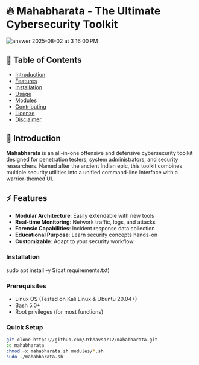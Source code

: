 # 🔥 Mahabharata - The Ultimate Cybersecurity Toolkit
![answer 2025-08-02 at 3 16 00 PM](https://github.com/user-attachments/assets/4dba7c53-cbaa-4c88-ae00-66195cd1302f)


## 📜 Table of Contents
- [Introduction](#-introduction)
- [Features](#-features)
- [Installation](#-installation)
- [Usage](#-usage)
- [Modules](#-modules)
- [Contributing](#-contributing)
- [License](#-license)
- [Disclaimer](#⚠️-disclaimer)

## 🌟 Introduction
**Mahabharata** is an all-in-one offensive and defensive cybersecurity toolkit designed for penetration testers, system administrators, and security researchers. Named after the ancient Indian epic, this toolkit combines multiple security utilities into a unified command-line interface with a warrior-themed UI.

## ⚡ Features
- **Modular Architecture**: Easily extendable with new tools
- **Real-time Monitoring**: Network traffic, logs, and attacks
- **Forensic Capabilities**: Incident response data collection
- **Educational Purpose**: Learn security concepts hands-on
- **Customizable**: Adapt to your security workflow

### Installation
sudo apt install -y $(cat requirements.txt)

### Prerequisites
- Linux OS (Tested on Kali Linux & Ubuntu 20.04+)
- Bash 5.0+
- Root privileges (for most functions)

### Quick Setup
```bash
git clone https://github.com/JYbhavsar12/mahabharata.git
cd mahabharata
chmod +x mahabharata.sh modules/*.sh
sudo ./mahabharata.sh
